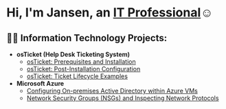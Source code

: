 <h1>Hi, I'm Jansen, an <a href=https://linkedin.com/in/jansen-gullifer-354865311/>IT Professional</a>☺</h1>

<h2>👨‍💻 Information Technology Projects:</h2>

- <b>osTicket (Help Desk Ticketing System)</b>
  - [osTicket: Prerequisites and Installation](https://github.com/Jansen-Gullifer/Osticket-prerequisites)
  - [osTicket: Post-Installation Configuration](https://github.com/Jansen-Gullifer/OSticket-Configuration-)
  - [osTicket: Ticket Lifecycle Examples](https://github.com/Jansen-Gullifer/OSticket-Lifecycle-Examples)
- <b>Microsoft Azure</b>
  - [Configuring On-premises Active Directory within Azure VMs](https://github.com/Jansen-Gullifer/configure-ad)
  - [Network Security Groups (NSGs) and Inspecting Network Protocols](https://github.com/Jansen-Gullifer/azure-network-protocols)
